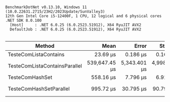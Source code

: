 ```

BenchmarkDotNet v0.13.10, Windows 11 (10.0.22631.2715/23H2/2023Update/SunValley3)
12th Gen Intel Core i5-12400F, 1 CPU, 12 logical and 6 physical cores
.NET SDK 8.0.100
  [Host]     : .NET 6.0.25 (6.0.2523.51912), X64 RyuJIT AVX2
  DefaultJob : .NET 6.0.25 (6.0.2523.51912), X64 RyuJIT AVX2


```
| Method                        | Mean          | Error        | StdDev       | Rank | Gen0    | Gen1   | Allocated |
|------------------------------ |--------------:|-------------:|-------------:|-----:|--------:|-------:|----------:|
| TesteComListaContains         |      23.69 μs |     0.186 μs |     0.165 μs |    1 |       - |      - |         - |
| TesteComListaContainsParallel | 539,647.45 μs | 5,343.401 μs | 4,998.221 μs |    4 |       - |      - |    7624 B |
| TesteComHashSet               |     558.16 μs |     7.796 μs |     6.911 μs |    2 |       - |      - |       1 B |
| TesteComHashSetParallel       |     995.72 μs |    30.795 μs |    90.799 μs |    3 | 11.7188 | 0.9766 |  110274 B |
